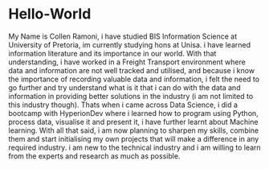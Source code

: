 # Hello-World
 
My Name is Collen Ramoni, i have studied BIS Information Science at University of Pretoria, im currently studying hons at Unisa. i have  learned information literature and its importance in our world. With that understanding, i have worked in a Freight Transport environment where data and information are not well tracked and utilised, and because i know the importance of recording valuable data and information, i felt the need to go further and try understand what is it that i can do with the data and information in providing better solutions in the industry (i am not limited to this industry though). Thats when i came across Data Science, i did a bootcamp with HyperionDev where i learned how to program using Python, process data, visualise it and present it, i have further learnt about Machine learning. With all that said, i am now planning to sharpen my skills, combine them and start initialising my own projects that will make a difference in any required industry. i am new to the technical industry and i am willing to learn from the experts and research as much as possible. 
